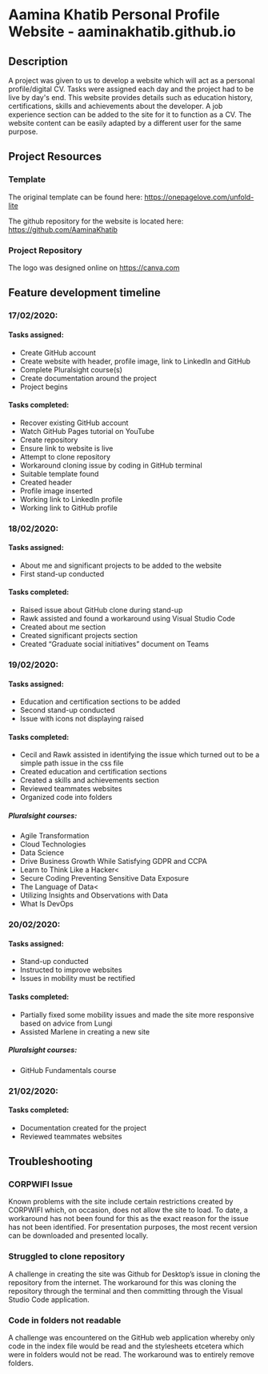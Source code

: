 # Aamina Khatib Personal Profile Website - aaminakhatib.github.io

## Description 
A project was given to us to develop a website which will act as a personal profile/digital CV. Tasks were assigned each day and the project had to be live by day's end. This website provides details such as education history, certifications, skills and achievements about the developer. A job experience section can be added to the site for it to function as a CV. The website content can be easily adapted by a different user for the same purpose.  

## Project Resources
### Template
The original template can be found here: https://onepagelove.com/unfold-lite

The github repository for the website is located here: https://github.com/AaminaKhatib 

### Project Repository
The logo was designed online on https://canva.com 

## Feature development timeline 
### 17/02/2020: 
#### Tasks assigned:  
* Create GitHub account 
* Create website with header, profile image, link to LinkedIn and GitHub 
* Complete Pluralsight course(s) 
* Create documentation around the project 
* Project begins 

#### Tasks completed: 
* Recover existing GitHub account 
* Watch GitHub Pages tutorial on YouTube 
* Create repository  
* Ensure link to website is live 
* Attempt to clone repository  
* Workaround cloning issue by coding in GitHub terminal 
* Suitable template found 
* Created header  
* Profile image inserted 
* Working link to LinkedIn profile  
* Working link to GitHub profile 

### 18/02/2020:
#### Tasks assigned:  
* About me and significant projects to be added to the website 
* First stand-up conducted  

#### Tasks completed: 
* Raised issue about GitHub clone during stand-up 
* Rawk assisted and found a workaround using Visual Studio Code 
* Created about me section 
* Created significant projects section 
* Created “Graduate social initiatives” document on Teams 

### 19/02/2020:
#### Tasks assigned:  
* Education and certification sections to be added 
* Second stand-up conducted 
* Issue with icons not displaying raised 

#### Tasks completed: 
* Cecil and Rawk assisted in identifying the issue which turned out to be a simple path issue in the css file 
* Created education and certification sections 
* Created a skills and achievements section  
* Reviewed teammates websites 
* Organized code into folders  
##### Pluralsight courses:
* Agile Transformation
* Cloud Technologies
* Data Science
* Drive Business Growth While Satisfying GDPR and CCPA
* Learn to Think Like a Hacker<
* Secure Coding Preventing Sensitive Data Exposure
* The Language of Data<
* Utilizing Insights and Observations with Data
* What Is DevOps

### 20/02/2020:  
#### Tasks assigned:  
* Stand-up conducted 
* Instructed to improve websites 
* Issues in mobility must be rectified 

#### Tasks completed: 
* Partially fixed some mobility issues and made the site more responsive based on advice from Lungi 
* Assisted Marlene in creating a new site 
##### Pluralsight courses:
* GitHub Fundamentals course 

### 21/02/2020:  
#### Tasks completed: 
* Documentation created for the project 
* Reviewed teammates websites

## Troubleshooting
### CORPWIFI Issue
Known problems with the site include certain restrictions created by CORPWIFI which, on occasion, does not allow the site to load. To date, a workaround has not been found for this as the exact reason for the issue has not been identified. For presentation purposes, the most recent version can be downloaded and presented locally.  

### Struggled to clone repository
A challenge in creating the site was Github for Desktop’s issue in cloning the repository from the internet. The workaround for this was cloning the repository through the terminal and then committing through the Visual Studio Code application. 

### Code in folders not readable
A challenge was encountered on the GitHub web application whereby only code in the index file would be read and the stylesheets etcetera which were in folders would not be read. The workaround was to entirely remove folders.  